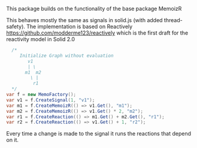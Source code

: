 This package builds on the functionality of the base package MemoizR

This behaves mostly the same as signals in solid.js (with added thread-safety).
The implementation is based on Reactively https://github.com/modderme123/reactively which is the first draft for the reactivity model in Solid 2.0

```cs
  /*
     Initialize Graph without evaluation
        v1
        | \ 
       m1  m2
         \ |
          r1
  */
var f = new MemoFactory();
var v1 = f.CreateSignal(1, "v1");
var m1 = f.CreateMemoizR(() => v1.Get(), "m1");
var m2 = f.CreateMemoizR(() => v1.Get() * 2, "m2");
var r1 = f.CreateReaction(() => m1.Get() + m2.Get(), "r1");
var r2 = f.CreateReaction(() => v1.Get() + 1, "r2");
```

Every time a change is made to the signal it runs the reactions that depend on it.
